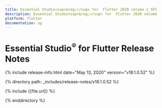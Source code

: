 ```yaml
---
title: Essential Studio<sup>&reg;</sup> for  Flutter 2020 volume 1 SP1 Release Notes  
description: Essential Studio<sup>&reg;</sup> for  Flutter 2020 volume 1 SP1 Release Notes  
platform: flutter
documentation: ug
---
```


# Essential Studio<sup>&reg;</sup> for  Flutter Release Notes  

{% include release-info.html date="May 13, 2020"  version="v18.1.0.52" %} 


{% directory path: _includes/release-notes/v18.1.0.52 %}

{% include {{file.url}} %}

{% enddirectory %}